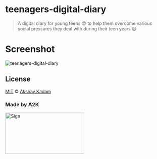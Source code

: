 # teenagers-digital-diary

> A digital diary for young teens :heart_eyes: to help them overcome various social pressures they deal with during their teen years :smile:

# Screenshot

![teenagers-digital-diary](.png)

## License

[MIT](LICENSE.md) © [Akshay Kadam](https://github.com/deadcoder0904)

### Made by A2K

<img src="http://imgur.com/jfmA33n.png" alt="Sign" width=250 height=130 />
